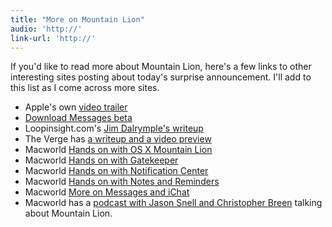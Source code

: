 ```yaml
---
title: "More on Mountain Lion"
audio: 'http://'
link-url: 'http://'
---
```

<p>If you'd like to read more about Mountain Lion, here's a few links to other interesting sites posting about today's surprise announcement. I'll add to this list as I come across more sites.</p>
<ul>
<li>Apple's own <a href="http://www.apple.com/macosx/mountain-lion/features.html#video-mountainlion">video trailer</a></li>
<li><a href="http://www.apple.com/macosx/mountain-lion/messages-beta">Download Messages beta</a></li>
<li>Loopinsight.com's <a href="http://www.loopinsight.com/2012/02/16/first-look-os-x-mountain-lion/">Jim Dalrymple's writeup</a></li>
<li>The Verge has <a href="http://www.theverge.com/2012/2/16/2801047/mac-os-x-10-8-mountain-lion-preview-photos-video">a writeup and a video preview</a></li>
<li>Macworld <a href="http://www.macworld.com/article/165407/2012/02/hands_on_with_apples_new_os_x_mountain_lion.html">Hands on with OS X Mountain Lion</a></li>
<li>Macworld <a href="http://www.macworld.com/article/165408/2012/02/mountain_lion_hands_on_with_gatekeeper.html">Hands on with Gatekeeper</a></li>
<li>Macworld <a href="http://www.macworld.com/article/165411/2012/02/mountain_lion_hands_on_with_notification_center.html">Hands on with Notification Center</a></li>
<li>Macworld <a href="http://www.macworld.com/article/165410/2012/02/mountain_lion_hands_on_with_notes_and_reminders.html">Hands on with Notes and Reminders</a></li>
<li>Macworld <a href="http://www.macworld.com/article/165409/2012/02/mountain_lion_messages_replaces_ichat_gets_public_beta.html">More on Messages and iChat</a></li>
<li>Macworld has a <a href="http://www.macworld.com/article/165404/2012/02/os_x_mountain_lion_is_on_the_way.html">podcast with Jason Snell and Christopher Breen</a> talking about Mountain Lion.</li>
</ul>
